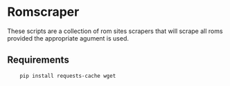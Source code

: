 # Romscraper
These scripts are a collection of rom sites scrapers that will scrape all roms provided the appropriate agument is used.

## Requirements
		pip install requests-cache wget
